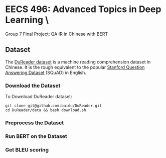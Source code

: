 # EECS 496: Advanced Topics in Deep Learning \ 
  Group 7 Final Project: QA IR in Chinese with BERT

## Dataset
The [DuReader dataset](https://github.com/baidu/DuReader) is a machine reading comprehension dataset in Chinese. It is the rough equivalent to the popular [Stanford Question Answering Dataset](https://rajpurkar.github.io/SQuAD-explorer/) (SQuAD) in English. 

### Download the Dataset
To Download DuReader dataset:
```
git clone git@github.com:baidu/DuReader.git
cd DuReader/data && bash download.sh
```

### Preprocess the Dataset

### Run BERT on the Dataset

### Get BLEU scoring
